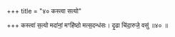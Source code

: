 +++
title = "४० कस्त्वा सत्यो"

+++
कस्त्वा॑ स॒त्यो मदा॑नां॒ मꣳहि॑ष्ठो मत्स॒दन्ध॑सः। दृ॒ढा चि॑दा॒रुजे॒ वसु॑ ॥४० ॥